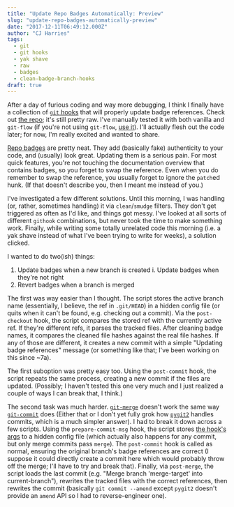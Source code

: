 ```yaml
---
title: "Update Repo Badges Automatically: Preview"
slug: "update-repo-badges-automatically-preview"
date: "2017-12-11T06:49:12.000Z"
author: "CJ Harries"
tags: 
  - git
  - git hooks
  - yak shave
  - raw
  - badges
  - clean-badge-branch-hooks
draft: true
---
```


After a day of furious coding and way more debugging, I think I finally have a collection of [`git` hooks](https://git-scm.com/docs/githooks) that will properly update badge references. Check out [the repo](https://github.com/wizardsoftheweb/clean-branch-badge-hooks); it's still pretty raw. I've manually tested it with both vanilla and `git-flow` (if you're not using `git-flow`, [use it](https://github.com/nvie/gitflow#getting-started)). I'll actually flesh out the code later; for now, I'm really excited and wanted to share.

[Repo badges](https://github.com/dwyl/repo-badges) are pretty neat. They add (basically fake) authenticity to your code, and (usually) look great. Updating them is a serious pain. For most quick features, you're not touching the documentation overview that contains badges, so you forget to swap the reference. Even when you do remember to swap the reference, you usually forget to ignore the `patch`ed hunk. (If that doesn't describe you, then I meant me instead of you.)

I've investigated a few different solutions. Until this morning, I was handling (or, rather, sometimes handling) it via `clean`/`smudge` filters. They don't get triggered as often as I'd like, and things got messy. I've looked at all sorts of different `githook` combinations, but never took the time to make something work. Finally, while writing some totally unrelated code this morning (i.e. a yak shave instead of what I've been trying to write for weeks), a solution clicked.

I wanted to do two(ish) things:

1. Update badges when a new branch is created
    i. Update badges when they're not right
2. Revert badges when a branch is merged

The first was way easier than I thought. The script stores the active branch name (essentially, I believe, the ref in `.git/HEAD`) in a hidden config file (or quits when it can't be found, e.g. checking out a commit). Via the `post-checkout` hook, the script compares the stored ref with the currently active ref. If they're different refs, it parses the tracked files. After cleaning badge names, it compares the cleaned file hashes against the real file hashes. If any of those are different, it creates a new commit with a simple "Updating badge references" message (or something like that; I've been working on this since ~7a).

The first suboption was pretty easy too. Using the `post-commit` hook, the script repeats the same process, creating a new commit if the files are updated. (Possibly; I haven't tested this one very much and I just realized a couple of ways I can break that, I think.)

The second task was much harder. [`git-merge`](https://git-scm.com/docs/git-merge) doesn't work the same way [`git-commit`](https://git-scm.com/docs/git-commit) does (Either that or I don't yet fully grok how [`pygit2`](https://github.com/libgit2/pygit2) handles commits, which is a much simpler answer). I had to break it down across a few scripts. Using the `prepare-commit-msg` hook, the script stores [the hook's args](https://git-scm.com/docs/githooks#_prepare_commit_msg) to a hidden config file (which actually also happens for any commit, but only merge commits pass `merge`). The `post-commit` hook is called as normal, ensuring the original branch's badge references are correct (I suppose it could directly create a commit here which would probably throw off the merge; I'll have to try and break that). Finally, via `post-merge`, the script loads the last commit (e.g. "Merge branch 'merge-target' into current-branch"), rewrites the tracked files with the correct references, then rewrites the commit (basically `git commit --amend` except `pygit2` doesn't provide an `amend` API so I had to reverse-engineer one).
